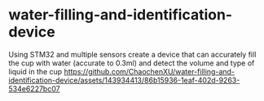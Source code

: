 # water-filling-and-identification-device
Using STM32 and multiple sensors create a device that can accurately fill the cup with water (accurate to 0.3ml) and detect the volume and type of liquid in the cup
https://github.com/ChaochenXU/water-filling-and-identification-device/assets/143934413/86b15936-1eaf-402d-9263-534e6227bc07

